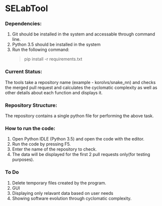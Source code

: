 # SELabTool

### Dependencies:

1. Git should be installed in the system and accessable through command line.
2. Python 3.5 should be installed in the system
3. Run the following command:
    > pip install -r requirements.txt

### Current Status:

The tools take a repository name (example - korolvs/snake_nn) and checks the merged pull request and calculates the cyclomatic complexity as well as other details about each function and displays it.

### Repository Structure:

The repository contains a single python file for performing the above task.

### How to run the code:

1. Open Python IDLE (Python 3.5) and open the code with the editor.
2. Run the code by pressing F5.
3. Enter the name of the repository to check.
4. The data will be displayed for the first 2 pull requests only(for testing purposes).

### To Do

1. Delete temporary files created by the program.
2. GUI
3. Displaying only relavant data based on user needs
4. Showing software evolution through cyclomatic complexity.

